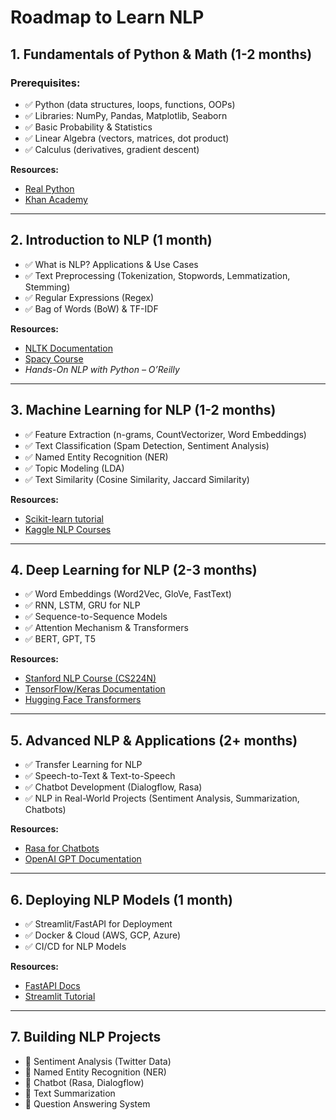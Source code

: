 # Roadmap to Learn NLP

## 1. Fundamentals of Python & Math (1-2 months)
### Prerequisites:
- ✅ Python (data structures, loops, functions, OOPs)
- ✅ Libraries: NumPy, Pandas, Matplotlib, Seaborn
- ✅ Basic Probability & Statistics
- ✅ Linear Algebra (vectors, matrices, dot product)
- ✅ Calculus (derivatives, gradient descent)

**Resources:**  
- [Real Python](https://realpython.com/)  
- [Khan Academy](https://www.khanacademy.org/)

---

## 2. Introduction to NLP (1 month)
- ✅ What is NLP? Applications & Use Cases
- ✅ Text Preprocessing (Tokenization, Stopwords, Lemmatization, Stemming)
- ✅ Regular Expressions (Regex)
- ✅ Bag of Words (BoW) & TF-IDF

**Resources:**  
- [NLTK Documentation](https://www.nltk.org/)
- [Spacy Course](https://spacy.io/)
- *Hands-On NLP with Python – O’Reilly*

---

## 3. Machine Learning for NLP (1-2 months)
- ✅ Feature Extraction (n-grams, CountVectorizer, Word Embeddings)
- ✅ Text Classification (Spam Detection, Sentiment Analysis)
- ✅ Named Entity Recognition (NER)
- ✅ Topic Modeling (LDA)
- ✅ Text Similarity (Cosine Similarity, Jaccard Similarity)

**Resources:**  
- [Scikit-learn tutorial](https://scikit-learn.org/)
- [Kaggle NLP Courses](https://www.kaggle.com/learn)

---

## 4. Deep Learning for NLP (2-3 months)
- ✅ Word Embeddings (Word2Vec, GloVe, FastText)
- ✅ RNN, LSTM, GRU for NLP
- ✅ Sequence-to-Sequence Models
- ✅ Attention Mechanism & Transformers
- ✅ BERT, GPT, T5

**Resources:**  
- [Stanford NLP Course (CS224N)](http://web.stanford.edu/class/cs224n/)
- [TensorFlow/Keras Documentation](https://www.tensorflow.org/)
- [Hugging Face Transformers](https://huggingface.co/)

---

## 5. Advanced NLP & Applications (2+ months)
- ✅ Transfer Learning for NLP
- ✅ Speech-to-Text & Text-to-Speech
- ✅ Chatbot Development (Dialogflow, Rasa)
- ✅ NLP in Real-World Projects (Sentiment Analysis, Summarization, Chatbots)

**Resources:**  
- [Rasa for Chatbots](https://rasa.com/)
- [OpenAI GPT Documentation](https://platform.openai.com/)

---

## 6. Deploying NLP Models (1 month)
- ✅ Streamlit/FastAPI for Deployment
- ✅ Docker & Cloud (AWS, GCP, Azure)
- ✅ CI/CD for NLP Models

**Resources:**  
- [FastAPI Docs](https://fastapi.tiangolo.com/)
- [Streamlit Tutorial](https://docs.streamlit.io/)

---

## 7. Building NLP Projects
- 🔹 Sentiment Analysis (Twitter Data)
- 🔹 Named Entity Recognition (NER)
- 🔹 Chatbot (Rasa, Dialogflow)
- 🔹 Text Summarization
- 🔹 Question Answering System

